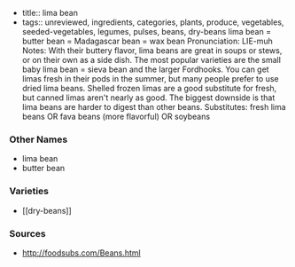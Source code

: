 - title:: lima bean
- tags:: unreviewed, ingredients, categories, plants, produce, vegetables, seeded-vegetables, legumes, pulses, beans, dry-beans
lima bean = butter bean = Madagascar bean = wax bean Pronunciation: LIE-muh Notes: With their buttery flavor, lima beans are great in soups or stews, or on their own as a side dish. The most popular varieties are the small baby lima bean = sieva bean and the larger Fordhooks. You can get limas fresh in their pods in the summer, but many people prefer to use dried lima beans. Shelled frozen limas are a good substitute for fresh, but canned limas aren't nearly as good. The biggest downside is that lima beans are harder to digest than other beans. Substitutes: fresh lima beans OR fava beans (more flavorful) OR soybeans

### Other Names

* lima bean
* butter bean

### Varieties

* [[dry-beans]]

### Sources
* http://foodsubs.com/Beans.html
